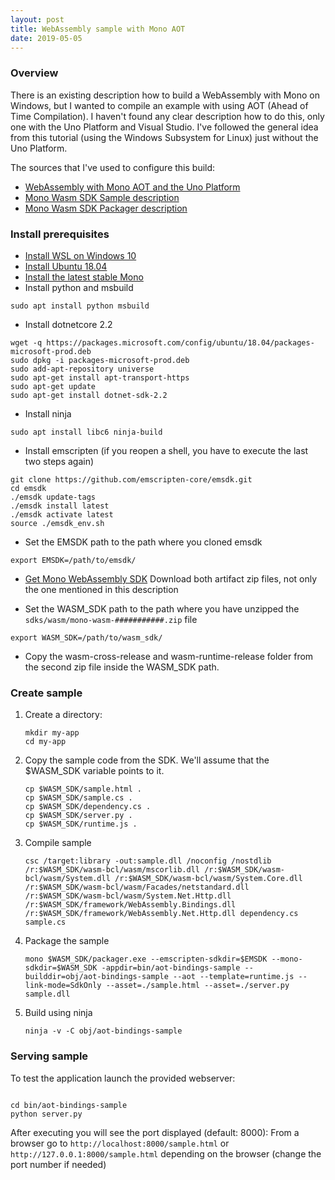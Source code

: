 ```yaml
---
layout: post
title: WebAssembly sample with Mono AOT
date: 2019-05-05
---
```


### Overview

There is an existing description how to build a WebAssembly with Mono on Windows, but I wanted to compile an example with using AOT (Ahead of Time Compilation).
I haven't found any clear description how to do this, only one with the Uno Platform and Visual Studio.
I've followed the general idea from this tutorial (using the Windows Subsystem for Linux) just without the Uno Platform.

The sources that I've used to configure this build:
 - [WebAssembly with Mono AOT and the Uno Platform](https://medium.com/@unoplatform/how-to-build-webassembly-c-apps-with-the-mono-aot-and-windows-subsystem-for-linux-ae1fe813cba3)
 - [Mono Wasm SDK Sample description](https://github.com/mono/mono/blob/master/sdks/wasm/docs/getting-started/sample.md)
 - [Mono Wasm SDK Packager description](https://github.com/mono/mono/blob/master/sdks/wasm/docs/packager.md)
 
### Install prerequisites

 - [Install WSL on Windows 10](https://docs.microsoft.com/en-us/windows/wsl/install-win10)
 - [Install Ubuntu 18.04](https://www.microsoft.com/en-ca/p/ubuntu/9nblggh4msv6)
 - [Install the latest stable Mono](https://www.mono-project.com/download/stable/#download-lin-ubuntu)
 - Install python and msbuild
 
 ```
 sudo apt install python msbuild
 ```
 
 - Install dotnetcore 2.2
 
 ```
wget -q https://packages.microsoft.com/config/ubuntu/18.04/packages-microsoft-prod.deb
sudo dpkg -i packages-microsoft-prod.deb
sudo add-apt-repository universe
sudo apt-get install apt-transport-https
sudo apt-get update
sudo apt-get install dotnet-sdk-2.2
 ```
 
 - Install ninja
 
 ```
 sudo apt install libc6 ninja-build
 ```
 
 - Install emscripten (if you reopen a shell, you have to execute the last two steps again)
 
 ```
git clone https://github.com/emscripten-core/emsdk.git
cd emsdk
./emsdk update-tags
./emsdk install latest
./emsdk activate latest
source ./emsdk_env.sh
 ```

- Set the EMSDK path to the path where you cloned emsdk

```
export EMSDK=/path/to/emsdk/
```

- [Get Mono WebAssembly SDK](https://github.com/mono/mono/blob/master/sdks/wasm/docs/getting-started/obtain-wasm-sdk.md) 
Download both artifact zip files, not only the one mentioned in this description

- Set the WASM_SDK path to the path where you have unzipped the ```sdks/wasm/mono-wasm-###########.zip``` file

```
export WASM_SDK=/path/to/wasm_sdk/
```

- Copy the wasm-cross-release and wasm-runtime-release folder from the second zip file inside the WASM_SDK path.

### Create sample 

1. Create a directory:

    ```
    mkdir my-app
    cd my-app
    ```

1. Copy the sample code from the SDK. We'll assume that the $WASM_SDK variable points to it.

    ```
    cp $WASM_SDK/sample.html .
    cp $WASM_SDK/sample.cs .
    cp $WASM_SDK/dependency.cs .
    cp $WASM_SDK/server.py .
    cp $WASM_SDK/runtime.js .
    ```

1.  Compile sample

    ```
    csc /target:library -out:sample.dll /noconfig /nostdlib /r:$WASM_SDK/wasm-bcl/wasm/mscorlib.dll /r:$WASM_SDK/wasm-bcl/wasm/System.dll /r:$WASM_SDK/wasm-bcl/wasm/System.Core.dll /r:$WASM_SDK/wasm-bcl/wasm/Facades/netstandard.dll /r:$WASM_SDK/wasm-bcl/wasm/System.Net.Http.dll /r:$WASM_SDK/framework/WebAssembly.Bindings.dll /r:$WASM_SDK/framework/WebAssembly.Net.Http.dll dependency.cs sample.cs
    ```

1. Package the sample 

    ```
    mono $WASM_SDK/packager.exe --emscripten-sdkdir=$EMSDK --mono-sdkdir=$WASM_SDK -appdir=bin/aot-bindings-sample --builddir=obj/aot-bindings-sample --aot --template=runtime.js --link-mode=SdkOnly --asset=./sample.html --asset=./server.py  sample.dll
    ```

1. Build using ninja

    ```
    ninja -v -C obj/aot-bindings-sample
    ```

### Serving sample

To test the application launch the provided webserver:

```

cd bin/aot-bindings-sample
python server.py

```

After executing you will see the port displayed (default: 8000):
From a browser go to `http://localhost:8000/sample.html` or `http://127.0.0.1:8000/sample.html` depending on the browser (change the port number if needed)

